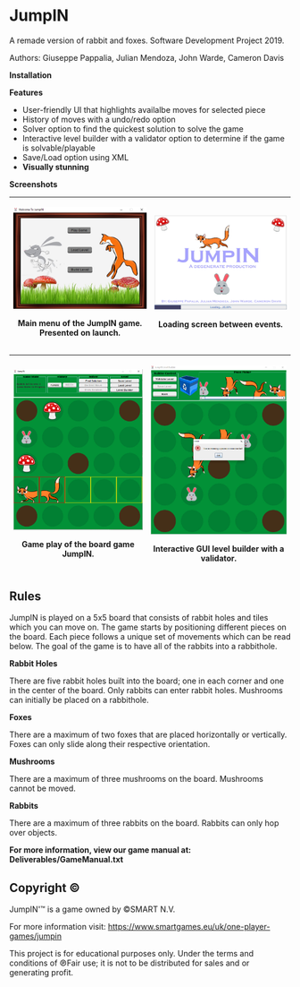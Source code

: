 # JumpIN
A remade version of rabbit and foxes. Software Development Project 2019.

Authors: Giuseppe Pappalia, Julian Mendoza, John Warde, Cameron Davis

**Installation**

**Features**

* User-friendly UI that highlights availalbe moves for selected piece
* History of moves with a undo/redo option
* Solver option to find the quickest solution to solve the game
* Interactive level builder with a validator option to determine if the game is solvable/playable
* Save/Load option using XML
* **Visually stunning**

**Screenshots**

|<p align="center"><img src="readme_images/main_menu_screen_shot.png" height="75%" width="100%" title="Main menu of the JumpIN game" alt="Main menu"><div align="center">Main menu of the JumpIN game. Presented on launch.</div></p>|<p align="center"><img src="readme_images/load_level_screen_shot.png" height="50%" width="100%" title="Loading screen of the JumpIN game" alt="Loading screen"><div align="center">Loading screen between events.</div></p>|
| --- | --- |

|<p align="center"><img src="readme_images/game_play_screen_shot.png" height="75%" width="100%" title="Game play of the JumpIN game" alt="Game play"><div align="center">Game play of the board game JumpIN.</div></p>|<p align="center"><img src="readme_images/level_builder_screen_shot.png" height="75%" width="100%" title="Level builder of the JumpIN game" alt="Level builder"><div align="center">Interactive GUI level builder with a validator.</div></p>|
| --- | --- |

## Rules

JumpIN is played on a 5x5 board that consists of rabbit holes and tiles which you can move on. The game starts by positioning different pieces on the board. Each piece follows a unique set of movements which can be read below. The goal of the game is to have all of the rabbits into a rabbithole.

**Rabbit Holes**

There are five rabbit holes built into the board; one in each corner and one in the center of the board. Only rabbits can enter rabbit holes. Mushrooms can initially be placed on a rabbithole.

**Foxes**

There are a maximum of two foxes that are placed horizontally or vertically. Foxes can only slide along their respective orientation.

**Mushrooms**

There are a maximum of three mushrooms on the board. Mushrooms cannot be moved.

**Rabbits**

There are a maximum of three rabbits on the board. Rabbits can only hop over objects.

**For more information, view our game manual at: Deliverables/GameManual.txt**
 
## Copyright ©
JumpIN'™ is a game owned by ©SMART N.V. 

For more information visit: https://www.smartgames.eu/uk/one-player-games/jumpin

This project is for educational purposes only. Under the terms and conditions of ℗Fair use; it is not to be distributed for sales and or generating profit.
